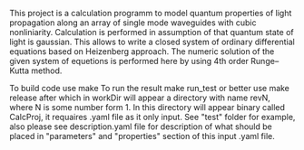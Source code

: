 This project is a calculation programm to model quantum properties of light propagation
along an array of single mode waveguides with cubic nonliniarity. Calculation is performed 
in assumption of that quantum state of light is gaussian. This allows to write a
closed system of ordinary differential equations based on Heizenberg approach.
The numeric solution of the given system of equetions is performed here by using 4th order
Runge–Kutta method.

To build code use 
    make
To run the result
    make run_test
or better use 
    make release
after which in workDir will appear a directory with name revN, where N is some number form 1.
In this directory will appear binary called CalcProj, it requaires .yaml file as it only input.
See "test" folder for example, also please see description.yaml file for description of what should be placed 
in "parameters" and "properties" section of this input .yaml file.
